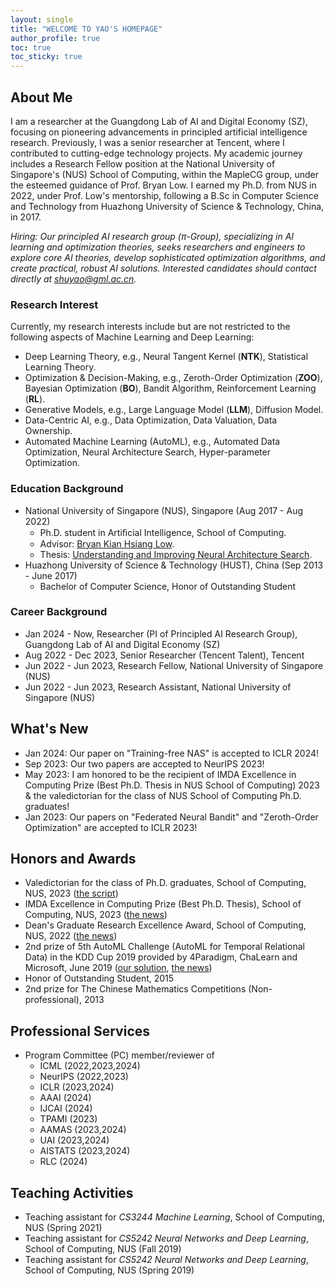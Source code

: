 ```yaml
---
layout: single
title: "WELCOME TO YAO'S HOMEPAGE"
author_profile: true
toc: true
toc_sticky: true
---
```


<!-- > An investment in knowledge pays the best interest. - Benjamin Franklin -->

## About Me
I am a researcher at the Guangdong Lab of AI and Digital Economy (SZ), focusing on pioneering advancements in principled artificial intelligence research. Previously, I was a senior researcher at Tencent, where I contributed to cutting-edge technology projects. My academic journey includes a Research Fellow position at the National University of Singapore's (NUS) School of Computing, within the MapleCG group, under the esteemed guidance of Prof. Bryan Low. I earned my Ph.D. from NUS in 2022, under Prof. Low's mentorship, following a B.Sc in Computer Science and Technology from Huazhong University of Science & Technology, China, in 2017.
<!-- I am currently a researcher at Guangdong Lab of AI and Digital Economy (SZ). Prior to this, I served as a senior researcher at Tencent. Before that, I held the esteemed position of a Research Fellow within the MapleCG group, situated within the School of Computing (SoC) at the distinguished National University of Singapore (NUS), where I had the privilege of being under the mentorship of Prof. Bryan Low. Preceding this position, I successfully completed my Ph.D. at the National University of Singapore (NUS) in 2022, diligently guided by Prof. Bryan Low. Furthermore, my academic journey commenced with the acquisition of a B.Sc degree in the Department of Computer Science and Technology from Huazhong University of Science & Technology, China, in the year 2017. -->

*Hiring: Our principled AI research group ($\pi$-Group), specializing in AI learning and optimization theories, seeks researchers and engineers to explore core AI theories, develop sophisticated optimization algorithms, and create practical, robust AI solutions. Interested candidates should contact directly at shuyao@gml.ac.cn.*

### Research Interest
Currently, my research interests include but are not restricted to the following aspects of Machine Learning and Deep Learning:
  - Deep Learning Theory, e.g., Neural Tangent Kernel (**NTK**), Statistical Learning Theory.
  - Optimization & Decision-Making, e.g., Zeroth-Order Optimization (**ZOO**), Bayesian Optimization (**BO**), Bandit Algorithm, Reinforcement Learning (**RL**).
  - Generative Models, e.g., Large Language Model (**LLM**), Diffusion Model.
  - Data-Centric AI, e.g., Data Optimization, Data Valuation, Data Ownership.
  - Automated Machine Learning (AutoML), e.g., Automated Data Optimization, Neural Architecture Search, Hyper-parameter Optimization.

### Education Background
- National University of Singapore (NUS), Singapore (Aug 2017 - Aug 2022)
    - Ph.D. student in Artiﬁcial Intelligence, School of Computing.
    - Advisor: <a href="https://www.comp.nus.edu.sg/~lowkh/research.html">Bryan Kian Hsiang Low</a>.
    - Thesis: <a href="https://www.comp.nus.edu.sg/~lowkh/pubs/phd2022s.pdf">Understanding and Improving Neural Architecture Search</a>.
- Huazhong University of Science & Technology (HUST), China (Sep 2013 - June 2017)
    - Bachelor of Computer Science, Honor of Outstanding Student

### Career Background
- Jan 2024 - Now, Researcher (PI of Principled AI Research Group), Guangdong Lab of AI and Digital Economy (SZ)
- Aug 2022 - Dec 2023, Senior Researcher (Tencent Talent), Tencent
- Jun 2022 - Jun 2023, Research Fellow, National University of Singapore (NUS)
- Jun 2022 - Jun 2023, Research Assistant, National University of Singapore (NUS)

## What's New
- Jan 2024: Our paper on "Training-free NAS" is accepted to ICLR 2024!
- Sep 2023: Our two papers are accepted to NeurIPS 2023!
- May 2023: I am honored to be the recipient of IMDA Excellence in Computing Prize (Best Ph.D. Thesis in NUS School of Computing) 2023 & the valedictorian for the class of NUS School of Computing Ph.D. graduates!
- Jan 2023: Our papers on "Federated Neural Bandit" and "Zeroth-Order Optimization" are accepted to ICLR 2023!
<!-- - Sep 2022: Our papers on "Training-free NAS" and "Neural Thompson Sampling" are accepted to NeurIPS 2022! -->
<!-- - May 2022: Our paper on "Neural Ensemble Search" is accepted to UAI 2022! -->
<!-- - May 2022: Our paper on "Data Valuation" is accepted to ICML 2022! -->
<!-- - Jan 2022: Our paper on "Training-free Neural Architecture Search" is accepted to ICLR 2022! -->


## Honors and Awards
- Valedictorian for the class of Ph.D. graduates, School of Computing, NUS, 2023 ([the script](https://shuyao95.github.io/2023/07/22/valedictorian-speech.html))
- IMDA Excellence in Computing Prize (Best Ph.D. Thesis), School of Computing, NUS, 2023 ([the news](https://www.comp.nus.edu.sg/programmes/pg/awards/))
- Dean's Graduate Research Excellence Award, School of Computing, NUS, 2022 ([the news](https://www.comp.nus.edu.sg/programmes/pg/awards/deans/))
- 2nd prize of 5th AutoML Challenge (AutoML for Temporal Relational Data) in the KDD Cup 2019 provided by 4Paradigm, ChaLearn and Microsoft, June 2019 ([our solution](https://github.com/shuyao95/kddcup2019-automl.git), [the news](https://www.4paradigm.com/competition/kddcup2019))
- Honor of Outstanding Student, 2015
- 2nd prize for The Chinese Mathematics Competitions (Non-professional), 2013

## Professional Services
- Program Committee (PC) member/reviewer of
  - ICML (2022,2023,2024)
  - NeurIPS (2022,2023)
  - ICLR (2023,2024)
  - AAAI (2024)
  - IJCAI (2024)
  - TPAMI (2023)
  - AAMAS (2023,2024)
  - UAI (2023,2024)
  - AISTATS (2023,2024)
  - RLC (2024)

## Teaching Activities
- Teaching assistant for *CS3244 Machine Learning*, School of Computing, NUS (Spring 2021)
- Teaching assistant for *CS5242 Neural Networks and Deep Learning*, School of Computing, NUS (Fall 2019)
- Teaching assistant for *CS5242 Neural Networks and Deep Learning*, School of Computing, NUS (Spring 2019)